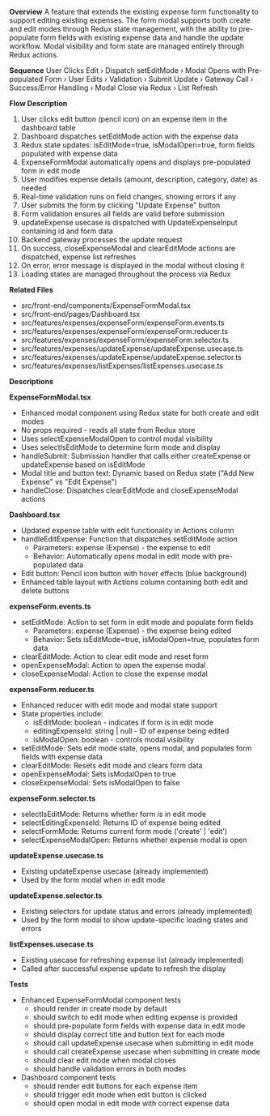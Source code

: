 **Overview**
A feature that extends the existing expense form functionality to support editing existing expenses. The form modal supports both create and edit modes through Redux state management, with the ability to pre-populate form fields with existing expense data and handle the update workflow. Modal visibility and form state are managed entirely through Redux actions.

**Sequence**
User Clicks Edit › Dispatch setEditMode › Modal Opens with Pre-populated Form › User Edits › Validation › Submit Update › Gateway Call › Success/Error Handling › Modal Close via Redux › List Refresh

**Flow Description**
1. User clicks edit button (pencil icon) on an expense item in the dashboard table
2. Dashboard dispatches setEditMode action with the expense data
3. Redux state updates: isEditMode=true, isModalOpen=true, form fields populated with expense data
4. ExpenseFormModal automatically opens and displays pre-populated form in edit mode
5. User modifies expense details (amount, description, category, date) as needed
6. Real-time validation runs on field changes, showing errors if any
7. User submits the form by clicking "Update Expense" button
8. Form validation ensures all fields are valid before submission
9. updateExpense usecase is dispatched with UpdateExpenseInput containing id and form data
10. Backend gateway processes the update request
11. On success, closeExpenseModal and clearEditMode actions are dispatched, expense list refreshes
12. On error, error message is displayed in the modal without closing it
13. Loading states are managed throughout the process via Redux

**Related Files**
- src/front-end/components/ExpenseFormModal.tsx
- src/front-end/pages/Dashboard.tsx
- src/features/expenses/expenseForm/expenseForm.events.ts
- src/features/expenses/expenseForm/expenseForm.reducer.ts
- src/features/expenses/expenseForm/expenseForm.selector.ts
- src/features/expenses/updateExpense/updateExpense.usecase.ts
- src/features/expenses/updateExpense/updateExpense.selector.ts
- src/features/expenses/listExpenses/listExpenses.usecase.ts

**Descriptions**

**ExpenseFormModal.tsx**
- Enhanced modal component using Redux state for both create and edit modes
- No props required - reads all state from Redux store
- Uses selectExpenseModalOpen to control modal visibility
- Uses selectIsEditMode to determine form mode and display
- handleSubmit: Submission handler that calls either createExpense or updateExpense based on isEditMode
- Modal title and button text: Dynamic based on Redux state ("Add New Expense" vs "Edit Expense")
- handleClose: Dispatches clearEditMode and closeExpenseModal actions

**Dashboard.tsx**
- Updated expense table with edit functionality in Actions column
- handleEditExpense: Function that dispatches setEditMode action
  - Parameters: expense (Expense) - the expense to edit
  - Behavior: Automatically opens modal in edit mode with pre-populated data
- Edit button: Pencil icon button with hover effects (blue background)
- Enhanced table layout with Actions column containing both edit and delete buttons

**expenseForm.events.ts**
- setEditMode: Action to set form in edit mode and populate form fields
  - Parameters: expense (Expense) - the expense being edited
  - Behavior: Sets isEditMode=true, isModalOpen=true, populates form data
- clearEditMode: Action to clear edit mode and reset form
- openExpenseModal: Action to open the expense modal
- closeExpenseModal: Action to close the expense modal

**expenseForm.reducer.ts**
- Enhanced reducer with edit mode and modal state support
- State properties include:
  - isEditMode: boolean - indicates if form is in edit mode
  - editingExpenseId: string | null - ID of expense being edited
  - isModalOpen: boolean - controls modal visibility
- setEditMode: Sets edit mode state, opens modal, and populates form fields with expense data
- clearEditMode: Resets edit mode and clears form data
- openExpenseModal: Sets isModalOpen to true
- closeExpenseModal: Sets isModalOpen to false

**expenseForm.selector.ts**
- selectIsEditMode: Returns whether form is in edit mode
- selectEditingExpenseId: Returns ID of expense being edited
- selectFormMode: Returns current form mode ('create' | 'edit')
- selectExpenseModalOpen: Returns whether expense modal is open

**updateExpense.usecase.ts**
- Existing updateExpense usecase (already implemented)
- Used by the form modal when in edit mode

**updateExpense.selector.ts**
- Existing selectors for update status and errors (already implemented)
- Used by the form modal to show update-specific loading states and errors

**listExpenses.usecase.ts**
- Existing usecase for refreshing expense list (already implemented)
- Called after successful expense update to refresh the display

**Tests**
- Enhanced ExpenseFormModal component tests
  - should render in create mode by default
  - should switch to edit mode when editing expense is provided
  - should pre-populate form fields with expense data in edit mode
  - should display correct title and button text for each mode
  - should call updateExpense usecase when submitting in edit mode
  - should call createExpense usecase when submitting in create mode
  - should clear edit mode when modal closes
  - should handle validation errors in both modes
- Dashboard component tests
  - should render edit buttons for each expense item
  - should trigger edit mode when edit button is clicked
  - should open modal in edit mode with correct expense data